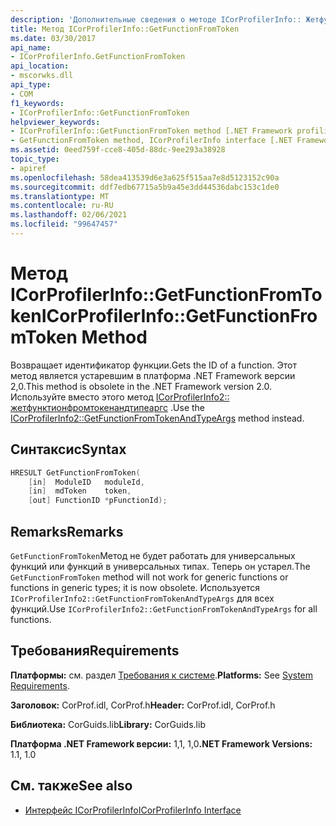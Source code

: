 ```yaml
---
description: 'Дополнительные сведения о методе ICorProfilerInfo:: Жетфунктионфромтокен'
title: Метод ICorProfilerInfo::GetFunctionFromToken
ms.date: 03/30/2017
api_name:
- ICorProfilerInfo.GetFunctionFromToken
api_location:
- mscorwks.dll
api_type:
- COM
f1_keywords:
- ICorProfilerInfo::GetFunctionFromToken
helpviewer_keywords:
- ICorProfilerInfo::GetFunctionFromToken method [.NET Framework profiling]
- GetFunctionFromToken method, ICorProfilerInfo interface [.NET Framework profiling]
ms.assetid: 0eed759f-cce8-405d-88dc-9ee293a38928
topic_type:
- apiref
ms.openlocfilehash: 58dea413539d6e3a625f515aa7e8d5123152c90a
ms.sourcegitcommit: ddf7edb67715a5b9a45e3dd44536dabc153c1de0
ms.translationtype: MT
ms.contentlocale: ru-RU
ms.lasthandoff: 02/06/2021
ms.locfileid: "99647457"
---
```

# <a name="icorprofilerinfogetfunctionfromtoken-method"></a><span data-ttu-id="d9187-103">Метод ICorProfilerInfo::GetFunctionFromToken</span><span class="sxs-lookup"><span data-stu-id="d9187-103">ICorProfilerInfo::GetFunctionFromToken Method</span></span>

<span data-ttu-id="d9187-104">Возвращает идентификатор функции.</span><span class="sxs-lookup"><span data-stu-id="d9187-104">Gets the ID of a function.</span></span> <span data-ttu-id="d9187-105">Этот метод является устаревшим в платформа .NET Framework версии 2,0.</span><span class="sxs-lookup"><span data-stu-id="d9187-105">This method is obsolete in the .NET Framework version 2.0.</span></span> <span data-ttu-id="d9187-106">Используйте вместо этого метод [ICorProfilerInfo2:: жетфунктионфромтокенандтипеаргс](icorprofilerinfo2-getfunctionfromtokenandtypeargs-method.md) .</span><span class="sxs-lookup"><span data-stu-id="d9187-106">Use the [ICorProfilerInfo2::GetFunctionFromTokenAndTypeArgs](icorprofilerinfo2-getfunctionfromtokenandtypeargs-method.md) method instead.</span></span>  
  
## <a name="syntax"></a><span data-ttu-id="d9187-107">Синтаксис</span><span class="sxs-lookup"><span data-stu-id="d9187-107">Syntax</span></span>  
  
```cpp  
HRESULT GetFunctionFromToken(  
    [in]  ModuleID   moduleId,  
    [in]  mdToken    token,  
    [out] FunctionID *pFunctionId);  
```  
  
## <a name="remarks"></a><span data-ttu-id="d9187-108">Remarks</span><span class="sxs-lookup"><span data-stu-id="d9187-108">Remarks</span></span>  

 <span data-ttu-id="d9187-109">`GetFunctionFromToken`Метод не будет работать для универсальных функций или функций в универсальных типах. Теперь он устарел.</span><span class="sxs-lookup"><span data-stu-id="d9187-109">The `GetFunctionFromToken` method will not work for generic functions or functions in generic types; it is now obsolete.</span></span> <span data-ttu-id="d9187-110">Используется `ICorProfilerInfo2::GetFunctionFromTokenAndTypeArgs` для всех функций.</span><span class="sxs-lookup"><span data-stu-id="d9187-110">Use `ICorProfilerInfo2::GetFunctionFromTokenAndTypeArgs` for all functions.</span></span>  
  
## <a name="requirements"></a><span data-ttu-id="d9187-111">Требования</span><span class="sxs-lookup"><span data-stu-id="d9187-111">Requirements</span></span>  

 <span data-ttu-id="d9187-112">**Платформы:** см. раздел [Требования к системе](../../get-started/system-requirements.md).</span><span class="sxs-lookup"><span data-stu-id="d9187-112">**Platforms:** See [System Requirements](../../get-started/system-requirements.md).</span></span>  
  
 <span data-ttu-id="d9187-113">**Заголовок:** CorProf.idl, CorProf.h</span><span class="sxs-lookup"><span data-stu-id="d9187-113">**Header:** CorProf.idl, CorProf.h</span></span>  
  
 <span data-ttu-id="d9187-114">**Библиотека:** CorGuids.lib</span><span class="sxs-lookup"><span data-stu-id="d9187-114">**Library:** CorGuids.lib</span></span>  
  
 <span data-ttu-id="d9187-115">**Платформа .NET Framework версии:** 1,1, 1,0</span><span class="sxs-lookup"><span data-stu-id="d9187-115">**.NET Framework Versions:** 1.1, 1.0</span></span>  
  
## <a name="see-also"></a><span data-ttu-id="d9187-116">См. также</span><span class="sxs-lookup"><span data-stu-id="d9187-116">See also</span></span>

- [<span data-ttu-id="d9187-117">Интерфейс ICorProfilerInfo</span><span class="sxs-lookup"><span data-stu-id="d9187-117">ICorProfilerInfo Interface</span></span>](icorprofilerinfo-interface.md)
